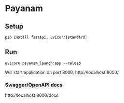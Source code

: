 # Payanam

## Setup
```
pip install fastapi, uvicorn[standard]
```

## Run
```
uvicorn payanam_launch:app --reload
```

Will start application on port 8000, http://localhost:8000/


### Swagger/OpenAPI docs

http://localhost:8000/docs

